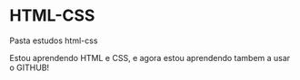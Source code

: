 # HTML-CSS
 Pasta estudos html-css

Estou aprendendo HTML e CSS, e agora estou aprendendo tambem a usar o GITHUB!